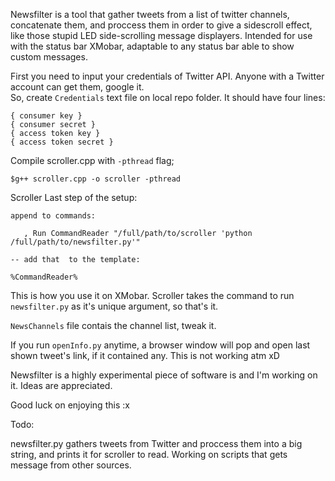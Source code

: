  Newsfilter is a tool that gather tweets from a list of twitter channels, concatenate them, and proccess them in order to
 give a sidescroll effect, like those stupid LED side-scrolling message displayers.
 Intended for use with the status bar XMobar, adaptable to any status bar able to show custom messages.
 


First you need to input your credentials of Twitter API. Anyone with a Twitter account can get them, google it.<br>
So, create `Credentials` text file on local repo folder. It should have four lines:

```
{ consumer key }
{ consumer secret }
{ access token key }
{ access token secret }

```

Compile scroller.cpp with `-pthread` flag; 

`$g++ scroller.cpp -o scroller -pthread`

Scroller 
Last step of the setup:


```
append to commands:

   , Run CommandReader "/full/path/to/scroller 'python /full/path/to/newsfilter.py'" 

-- add that  to the template:

%CommandReader%

```


This is how you use it on XMobar. Scroller takes the command to run `newsfilter.py` as it's unique argument, so that's it.

`NewsChannels` file contais the channel list, tweak it.

If you run `openInfo.py` anytime, a browser window will pop and open last shown tweet's link, if it contained any. This is not working atm xD


Newsfilter is a highly experimental piece of software is and I'm working on it. Ideas are appreciated.

Good luck on enjoying this :x

Todo:

newsfilter.py gathers tweets from Twitter and proccess them into a big string, and prints it for scroller to read.
Working on scripts that gets message from other sources.
